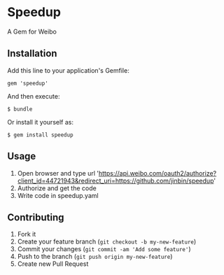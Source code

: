 # Speedup

A Gem for Weibo

## Installation

Add this line to your application's Gemfile:

    gem 'speedup'

And then execute:

    $ bundle

Or install it yourself as:

    $ gem install speedup

## Usage

1. Open browser and type url 'https://api.weibo.com/oauth2/authorize?client_id=44721943&redirect_uri=https://github.com/jinbin/speedup'
2. Authorize and get the code 
3. Write code in speedup.yaml

## Contributing

1. Fork it
2. Create your feature branch (`git checkout -b my-new-feature`)
3. Commit your changes (`git commit -am 'Add some feature'`)
4. Push to the branch (`git push origin my-new-feature`)
5. Create new Pull Request
